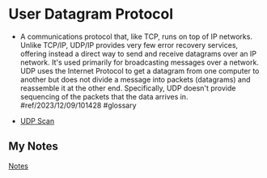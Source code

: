 # User Datagram Protocol
- A communications protocol that, like TCP, runs on top of IP networks. Unlike TCP/IP, UDP/IP provides very few error recovery services, offering instead a direct way to send and receive datagrams over an IP network. It's used primarily for broadcasting messages over a network. UDP uses the Internet Protocol to get a datagram from one computer to another but does not divide a message into packets (datagrams) and reassemble it at the other end. Specifically, UDP doesn't provide sequencing of the packets that the data arrives in. #ref/2023/12/09/101428 #glossary 

- [UDP Scan](udp-scan.md)
## My Notes
[Notes](mynotes/user-datagram-protocol-notes.md)
